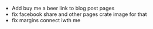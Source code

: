 - Add buy me a beer link to blog post pages
- fix facebook share and other pages crate image for that
- fix margins connect iwth me
